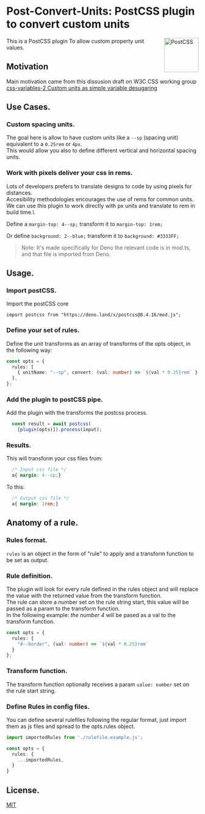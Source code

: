 # Post-Convert-Units: PostCSS plugin to convert custom units

This is a PostCSS plugin 
<img src="https://postcss.github.io/postcss/logo.svg" alt="PostCSS" width="90" height="90" align="right">
To allow custom property unit values. 

## Motivation 
Main motivation came from this dissusion draft on W3C CSS working group 
[css-variables-2 Custom units as simple variable desugaring](https://github.com/w3c/csswg-drafts/issues/7379)

## Use Cases.

### Custom spacing units.
The goal here is allow to have custom units like a `--sp` (spacing unit) equivalent to a `0.25rem` or `4px`.\
This would allow you also to define different vertical and horizontal spacing units.

### Work with pixels deliver your css in rems. 
Lots of developers prefers to translate designs to code by using pixels for distances.\
Accesibility methodologies encourages the use of rems for common units.\
We can use this plugin to work directly with px units and translate to rem in build time.\

Define a `margin-top: 4--sp;` transform it to `margin-top: 1rem;`

Or define `background: 2--blue;` transform it to `background: #3333FF;`


> Note: It's made specifically for Deno the relevant code is in mod.ts, and that file is imported from Deno.

## Usage.

### Import postCSS.

Import the postCSS core
```typesecript
import postcss from "https://deno.land/x/postcss@8.4.16/mod.js";
```

### Define your set of rules.

Define the unit transforms as an array of transforms of the opts object, in the following way:
```typescript
const opts = {
  rules: [
    { unitName: "--sp", convert: (val: number) => `${val * 0.25}rem` }
  ],
};
```

### Add the plugin to postCSS pipe.

Add the plugin with the transforms the postcss process.
```typescript
  const result = await postcss(
    [plugin(opts)]).process(input);
```

### Results.

This will transform your css files from:
```css
  /* Input css file */
  a{ margin: 4--sp;}
```

To this:
```css
  /* Output css file */
  a{ margin: 1rem;}
```


## Anatomy of a rule.
### Rules format.

`rules` is an object in the form of "rule" to apply and a transform function to be set as output.

### Rule definition.

The plugin will look for every rule defined in the rules object and will replace the value with the returned value from the transform function.\
The rule can store a number set on the rule string start, this value will be passed as a param to the transform function.\
In the following example: *the number 4* will be pased as a val to the transform function.

```typescript
const opts = {
  rules: {
    "4--border", (val: number) => `${val * 0.25}rem`
  }
};
```

### Transform function.

The transform function optionally receives a param `value: number` set on the rule start string.

### Define Rules in config files.

You can define several rulefiles following the regular format, just import them as js files and spread to the opts.rules object.
```typescript
import importedRules from './rulefile.example.js';

const opts = {
  rules: {
    ...importedRules,
  }
}
```
## License.

[MIT](LICENSE)